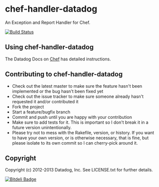 # chef-handler-datadog

An Exception and Report Handler for Chef.

[![Build Status](https://secure.travis-ci.org/DataDog/chef-handler-datadog.png?branch=master)](http://travis-ci.org/DataDog/chef-handler-datadog)

## Using chef-handler-datadog

The Datadog Docs on [Chef](http://docs.datadoghq.com/guides/chef/#deployhandler) has detailed instructions.

## Contributing to chef-handler-datadog

* Check out the latest master to make sure the feature hasn't been implemented or the bug hasn't been fixed yet
* Check out the issue tracker to make sure someone already hasn't requested it and/or contributed it
* Fork the project
* Start a feature/bugfix branch
* Commit and push until you are happy with your contribution
* Make sure to add tests for it. This is important so I don't break it in a future version unintentionally.
* Please try not to mess with the Rakefile, version, or history. If you want to have your own version, or is otherwise necessary, that is fine, but please isolate to its own commit so I can cherry-pick around it.

## Copyright

Copyright (c) 2012-2013 Datadog, Inc. See LICENSE.txt for further details.


[![Bitdeli Badge](https://d2weczhvl823v0.cloudfront.net/DataDog/chef-handler-datadog/trend.png)](https://bitdeli.com/free "Bitdeli Badge")

